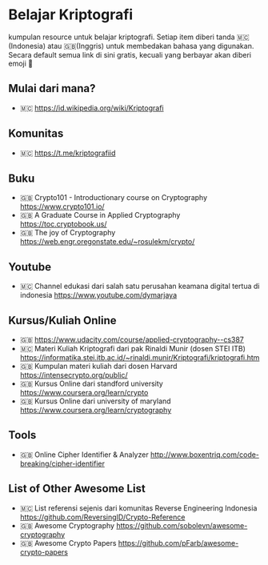 # Belajar Kriptografi
kumpulan resource untuk belajar kriptografi. Setiap item diberi tanda 🇲🇨(Indonesia) atau 🇬🇧(Inggris) untuk membedakan bahasa yang digunakan. Secara default semua link di sini gratis, kecuali yang berbayar akan diberi emoji 💸

## Mulai dari mana?
- 🇲🇨 https://id.wikipedia.org/wiki/Kriptografi

## Komunitas
- 🇲🇨 https://t.me/kriptografiid

## Buku
- 🇬🇧 Crypto101 - Introductionary course on Cryptography https://www.crypto101.io/
- 🇬🇧 A Graduate Course in Applied Cryptography https://toc.cryptobook.us/
- 🇬🇧 The joy of Cryptography https://web.engr.oregonstate.edu/~rosulekm/crypto/

## Youtube
- 🇲🇨 Channel edukasi dari salah satu perusahan keamana digital tertua di indonesia https://www.youtube.com/dymarjaya

## Kursus/Kuliah Online
- 🇬🇧 https://www.udacity.com/course/applied-cryptography--cs387
- 🇲🇨 Materi Kuliah Kriptografi dari pak Rinaldi Munir (dosen STEI ITB) https://informatika.stei.itb.ac.id/~rinaldi.munir/Kriptografi/kriptografi.htm
- 🇬🇧 Kumpulan materi kuliah dari dosen Harvard https://intensecrypto.org/public/
- 🇬🇧 Kursus Online dari standford university https://www.coursera.org/learn/crypto
- 🇬🇧 Kursus Online dari university of maryland https://www.coursera.org/learn/cryptography

## Tools
- 🇬🇧 Online Cipher Identifier & Analyzer http://www.boxentriq.com/code-breaking/cipher-identifier

## List of Other Awesome List
- 🇲🇨 List referensi sejenis dari komunitas Reverse Engineering Indonesia https://github.com/ReversingID/Crypto-Reference
- 🇬🇧 Awesome Cryptography https://github.com/sobolevn/awesome-cryptography
- 🇬🇧 Awesome Crypto Papers https://github.com/pFarb/awesome-crypto-papers
